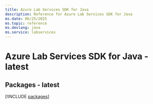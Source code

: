```yaml
---
title: Azure Lab Services SDK for Java
description: Reference for Azure Lab Services SDK for Java
ms.date: 06/25/2025
ms.topic: reference
ms.devlang: java
ms.service: labservices
---
```

# Azure Lab Services SDK for Java - latest
## Packages - latest
[!INCLUDE [packages](lab-services-index.md)]